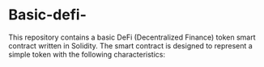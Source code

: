 # Basic-defi-
This repository contains a basic DeFi (Decentralized Finance) token smart contract written in Solidity. The smart contract is designed to represent a simple token with the following characteristics:
